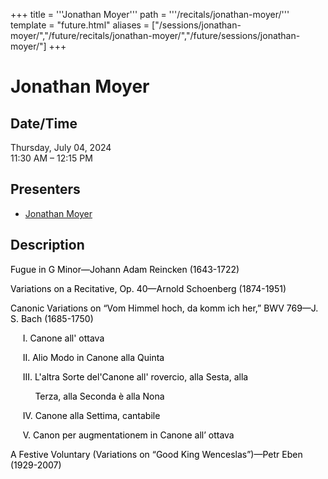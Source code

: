 +++
title = '''Jonathan Moyer'''
path = '''/recitals/jonathan-moyer/'''
template = "future.html"
aliases = ["/sessions/jonathan-moyer/","/future/recitals/jonathan-moyer/","/future/sessions/jonathan-moyer/"]
+++

<h1>Jonathan Moyer</h1>

<h2>Date/Time</h2>
<p>Thursday, July 04, 2024<br>
11:30 AM – 12:15 PM</p>
<h2>Presenters</h2>
<ul>
<li><a href="/performers/jonathan-moyer/">Jonathan Moyer</a></li>
</ul>
<h2>Description</h2>

<div class="ag87-crtemvc-hsbk"><div class="css-vsf5of"><p style="text-align:left;" class="carina-rte-public-DraftStyleDefault-block"><span style="color: black;">Fugue in G Minor—Johann Adam Reincken (1643-1722)</span></p><p style="text-align:left;" class="carina-rte-public-DraftStyleDefault-block"><span style="color: black;">Variations on a Recitative, Op. 40—Arnold Schoenberg (1874-1951)</span></p><p style="text-align:left;" class="carina-rte-public-DraftStyleDefault-block"><span style="color: black;">Canonic Variations on “Vom Himmel hoch, da komm ich her,” BWV 769—J. S. Bach (1685-1750)</span></p><p style="text-align:left;" class="carina-rte-public-DraftStyleDefault-block"><span style="color: black;">&nbsp; &nbsp; &nbsp;I. Canone all' ottava</span></p><p style="text-align:left;" class="carina-rte-public-DraftStyleDefault-block"><span style="color: black;">&nbsp; &nbsp; &nbsp;II. Alio Modo in Canone alla Quinta</span></p><p style="text-align:left;" class="carina-rte-public-DraftStyleDefault-block"><span style="color: black;">&nbsp; &nbsp; &nbsp;III. L'altra Sorte del'Canone all' rovercio, alla Sesta, alla </span></p><p class="carina-rte-public-DraftStyleDefault-block"><span style="color: black;">&nbsp; &nbsp; &nbsp; &nbsp; &nbsp; </span><span style="color: rgb(0,0,0);">Terza, alla Seconda è alla Nona </span></p><p class="carina-rte-public-DraftStyleDefault-block"><span style="color: black;">&nbsp; &nbsp; &nbsp;IV. Canone alla Settima, cantabile</span></p><p class="carina-rte-public-DraftStyleDefault-block"><span style="color: black;">&nbsp; &nbsp; &nbsp;V. Canon per augmentationem in Canone all’ ottava </span></p><p style="text-align:left;" class="carina-rte-public-DraftStyleDefault-block"><span style="color: black;">A Festive Voluntary (Variations on “Good King Wenceslas”)—Petr Eben (1929-2007)</span></p></div></div>


